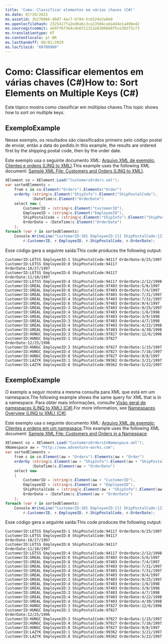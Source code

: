 ```yaml
---
title: 'Como: Classificar elementos em várias chaves (C#)'
ms.date: 07/20/2015
ms.assetid: 3b2760b6-d607-4ac7-b784-5c6524e2a0e0
ms.openlocfilehash: 2325417fa2ed8a6c3ca13504cada4d4e1a49be42
ms.sourcegitcommit: eb9ff6f364cde6f11322e03800d8f5ce302f3c73
ms.translationtype: HT
ms.contentlocale: pt-BR
ms.lasthandoff: 08/01/2019
ms.locfileid: "68709908"
---
```

# <a name="how-to-sort-elements-on-multiple-keys-c"></a><span data-ttu-id="a7a1d-102">Como: Classificar elementos em várias chaves (C#)</span><span class="sxs-lookup"><span data-stu-id="a7a1d-102">How to: Sort Elements on Multiple Keys (C#)</span></span>

<span data-ttu-id="a7a1d-103">Este tópico mostra como classificar em múltiplas chaves.</span><span class="sxs-lookup"><span data-stu-id="a7a1d-103">This topic shows how to sort on multiple keys.</span></span>

## <a name="example"></a><span data-ttu-id="a7a1d-104">Exemplo</span><span class="sxs-lookup"><span data-stu-id="a7a1d-104">Example</span></span>

<span data-ttu-id="a7a1d-105">Nesse exemplo, os resultados são classificados primeiro pelo código postal de enviar, então a data do pedido.</span><span class="sxs-lookup"><span data-stu-id="a7a1d-105">In this example, the results are ordered first by the shipping postal code, then by the order date.</span></span>

<span data-ttu-id="a7a1d-106">Este exemplo usa o seguinte documento XML: [Arquivo XML de exemplo: Clientes e ordens (LINQ to XML)](../../../../csharp/programming-guide/concepts/linq/sample-xml-file-customers-and-orders-linq-to-xml-2.md).</span><span class="sxs-lookup"><span data-stu-id="a7a1d-106">This example uses the following XML document: [Sample XML File: Customers and Orders (LINQ to XML)](../../../../csharp/programming-guide/concepts/linq/sample-xml-file-customers-and-orders-linq-to-xml-2.md).</span></span>

```csharp
XElement co = XElement.Load("CustomersOrders.xml");
var sortedElements =
    from c in co.Element("Orders").Elements("Order")
    orderby (string)c.Element("ShipInfo").Element("ShipPostalCode"),
            (DateTime)c.Element("OrderDate")
    select new {
        CustomerID = (string)c.Element("CustomerID"),
        EmployeeID = (string)c.Element("EmployeeID"),
        ShipPostalCode = (string)c.Element("ShipInfo").Element("ShipPostalCode"),
        OrderDate = (DateTime)c.Element("OrderDate")
    };
foreach (var r in sortedElements)
    Console.WriteLine("CustomerID:{0} EmployeeID:{1} ShipPostalCode:{2} OrderDate:{3:d}",
        r.CustomerID, r.EmployeeID, r.ShipPostalCode, r.OrderDate);
```

<span data-ttu-id="a7a1d-107">Esse código gera a seguinte saída:</span><span class="sxs-lookup"><span data-stu-id="a7a1d-107">This code produces the following output:</span></span>

```
CustomerID:LETSS EmployeeID:1 ShipPostalCode:94117 OrderDate:6/25/1997
CustomerID:LETSS EmployeeID:8 ShipPostalCode:94117 OrderDate:10/27/1997
CustomerID:LETSS EmployeeID:6 ShipPostalCode:94117 OrderDate:11/10/1997
CustomerID:LETSS EmployeeID:4 ShipPostalCode:94117 OrderDate:2/12/1998
CustomerID:GREAL EmployeeID:6 ShipPostalCode:97403 OrderDate:5/6/1997
CustomerID:GREAL EmployeeID:8 ShipPostalCode:97403 OrderDate:7/4/1997
CustomerID:GREAL EmployeeID:1 ShipPostalCode:97403 OrderDate:7/31/1997
CustomerID:GREAL EmployeeID:4 ShipPostalCode:97403 OrderDate:7/31/1997
CustomerID:GREAL EmployeeID:6 ShipPostalCode:97403 OrderDate:9/4/1997
CustomerID:GREAL EmployeeID:3 ShipPostalCode:97403 OrderDate:9/25/1997
CustomerID:GREAL EmployeeID:4 ShipPostalCode:97403 OrderDate:1/6/1998
CustomerID:GREAL EmployeeID:3 ShipPostalCode:97403 OrderDate:3/9/1998
CustomerID:GREAL EmployeeID:3 ShipPostalCode:97403 OrderDate:4/7/1998
CustomerID:GREAL EmployeeID:4 ShipPostalCode:97403 OrderDate:4/22/1998
CustomerID:GREAL EmployeeID:4 ShipPostalCode:97403 OrderDate:4/30/1998
CustomerID:HUNGC EmployeeID:3 ShipPostalCode:97827 OrderDate:12/6/1996
CustomerID:HUNGC EmployeeID:1 ShipPostalCode:97827 OrderDate:12/25/1996
CustomerID:HUNGC EmployeeID:3 ShipPostalCode:97827 OrderDate:1/15/1997
CustomerID:HUNGC EmployeeID:4 ShipPostalCode:97827 OrderDate:7/16/1997
CustomerID:HUNGC EmployeeID:8 ShipPostalCode:97827 OrderDate:9/8/1997
CustomerID:LAZYK EmployeeID:1 ShipPostalCode:99362 OrderDate:3/21/1997
CustomerID:LAZYK EmployeeID:8 ShipPostalCode:99362 OrderDate:5/22/1997
```

## <a name="example"></a><span data-ttu-id="a7a1d-108">Exemplo</span><span class="sxs-lookup"><span data-stu-id="a7a1d-108">Example</span></span>

<span data-ttu-id="a7a1d-109">O exemplo a seguir mostra a mesma consulta para XML que está em um namespace.</span><span class="sxs-lookup"><span data-stu-id="a7a1d-109">The following example shows the same query for XML that is in a namespace.</span></span> <span data-ttu-id="a7a1d-110">Para obter mais informações, consulte [Visão geral de namespaces (LINQ to XML) (C#)](namespaces-overview-linq-to-xml.md).</span><span class="sxs-lookup"><span data-stu-id="a7a1d-110">For more information, see [Namespaces Overview (LINQ to XML) (C#)](namespaces-overview-linq-to-xml.md).</span></span>

<span data-ttu-id="a7a1d-111">Este exemplo usa o seguinte documento XML: [Arquivo XML de exemplo: Clientes e ordens em um namespace](../../../../csharp/programming-guide/concepts/linq/sample-xml-file-customers-and-orders-in-a-namespace.md).</span><span class="sxs-lookup"><span data-stu-id="a7a1d-111">This example uses the following XML document: [Sample XML File: Customers and Orders in a Namespace](../../../../csharp/programming-guide/concepts/linq/sample-xml-file-customers-and-orders-in-a-namespace.md).</span></span>

```csharp
XElement co = XElement.Load("CustomersOrdersInNamespace.xml");
XNamespace aw = "http://www.adventure-works.com";
var sortedElements =
    from c in co.Element(aw + "Orders").Elements(aw + "Order")
    orderby (string)c.Element(aw + "ShipInfo").Element(aw + "ShipPostalCode"),
            (DateTime)c.Element(aw + "OrderDate")
    select new
    {
        CustomerID = (string)c.Element(aw + "CustomerID"),
        EmployeeID = (string)c.Element(aw + "EmployeeID"),
        ShipPostalCode = (string)c.Element(aw + "ShipInfo").Element(aw + "ShipPostalCode"),
        OrderDate = (DateTime)c.Element(aw + "OrderDate")
    };
foreach (var r in sortedElements)
    Console.WriteLine("CustomerID:{0} EmployeeID:{1} ShipPostalCode:{2} OrderDate:{3:d}",
        r.CustomerID, r.EmployeeID, r.ShipPostalCode, r.OrderDate);
```

<span data-ttu-id="a7a1d-112">Esse código gera a seguinte saída:</span><span class="sxs-lookup"><span data-stu-id="a7a1d-112">This code produces the following output:</span></span>

```
CustomerID:LETSS EmployeeID:1 ShipPostalCode:94117 OrderDate:6/25/1997
CustomerID:LETSS EmployeeID:8 ShipPostalCode:94117 OrderDate:10/27/1997
CustomerID:LETSS EmployeeID:6 ShipPostalCode:94117 OrderDate:11/10/1997
CustomerID:LETSS EmployeeID:4 ShipPostalCode:94117 OrderDate:2/12/1998
CustomerID:GREAL EmployeeID:6 ShipPostalCode:97403 OrderDate:5/6/1997
CustomerID:GREAL EmployeeID:8 ShipPostalCode:97403 OrderDate:7/4/1997
CustomerID:GREAL EmployeeID:1 ShipPostalCode:97403 OrderDate:7/31/1997
CustomerID:GREAL EmployeeID:4 ShipPostalCode:97403 OrderDate:7/31/1997
CustomerID:GREAL EmployeeID:6 ShipPostalCode:97403 OrderDate:9/4/1997
CustomerID:GREAL EmployeeID:3 ShipPostalCode:97403 OrderDate:9/25/1997
CustomerID:GREAL EmployeeID:4 ShipPostalCode:97403 OrderDate:1/6/1998
CustomerID:GREAL EmployeeID:3 ShipPostalCode:97403 OrderDate:3/9/1998
CustomerID:GREAL EmployeeID:3 ShipPostalCode:97403 OrderDate:4/7/1998
CustomerID:GREAL EmployeeID:4 ShipPostalCode:97403 OrderDate:4/22/1998
CustomerID:GREAL EmployeeID:4 ShipPostalCode:97403 OrderDate:4/30/1998
CustomerID:HUNGC EmployeeID:3 ShipPostalCode:97827 OrderDate:12/6/1996
CustomerID:HUNGC EmployeeID:1 ShipPostalCode:97827 OrderDate:12/25/1996
CustomerID:HUNGC EmployeeID:3 ShipPostalCode:97827 OrderDate:1/15/1997
CustomerID:HUNGC EmployeeID:4 ShipPostalCode:97827 OrderDate:7/16/1997
CustomerID:HUNGC EmployeeID:8 ShipPostalCode:97827 OrderDate:9/8/1997
CustomerID:LAZYK EmployeeID:1 ShipPostalCode:99362 OrderDate:3/21/1997
CustomerID:LAZYK EmployeeID:8 ShipPostalCode:99362 OrderDate:5/22/1997
```
